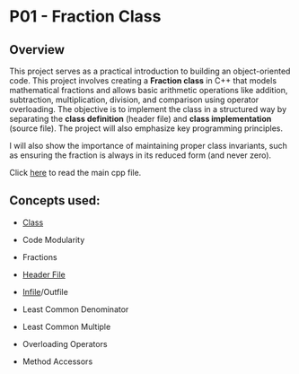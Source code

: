 # P01 - Fraction Class

## Overview

This project serves as a practical introduction to building an object-oriented code. This project involves creating a **Fraction class** in C++ that models mathematical fractions and allows basic arithmetic operations like addition, subtraction, multiplication, division, and comparison using operator overloading. The objective is to implement the class in a structured way by separating the **class definition** (header file) and **class implementation** (source file). The project will also emphasize key programming principles. 

I will also show the importance of maintaining proper class invariants, such as ensuring the fraction is always in its reduced form (and never zero). 

Click [here](https://github.com/aaniaahh/OOP/blob/main/assignments/P01/main.cpp) to read the main cpp file.

## Concepts used:

+ [Class](https://github.com/aaniaahh/OOP/blob/main/assignments/P01/Fraction.cpp)

+ Code Modularity

+ Fractions

+ [Header File](https://github.com/aaniaahh/OOP/blob/main/assignments/P01/Fraction.h)

+ [Infile](https://github.com/aaniaahh/OOP/blob/main/assignments/P01/input.txt)/Outfile

+ Least Common Denominator

+ Least Common Multiple

+ Overloading Operators

+ Method Accessors


